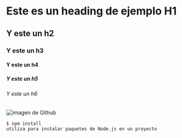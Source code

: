 # Este es un heading de ejemplo H1

## Y este un h2

### Y este un h3

#### Y este un h4

##### Y este un h5

###### Y este un h6


![imagen de Github](https://upload.wikimedia.org/wikipedia/commons/thumb/c/c2/GitHub_Invertocat_Logo.svg/600px-GitHub_Invertocat_Logo.svg.png)


```
$ npm install
utiliza para instalar paquetes de Node.js en un proyecto
```
